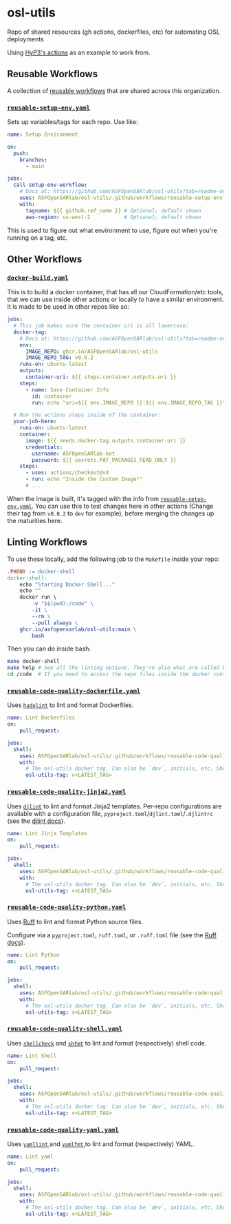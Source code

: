 # osl-utils
Repo of shared resources (gh actions, dockerfiles, etc) for automating OSL deployments

Using [HyP3's actions](https://github.com/ASFHyP3/actions) as an example to work from.

## Reusable Workflows

A collection of [reusable workflows](https://docs.github.com/en/actions/sharing-automations/reusing-workflows) that are shared across this organization.

### [`reusable-setup-env.yaml`](.github/workflows/reusable-setup-env.yaml)

Sets up variables/tags for each repo. Use like:

```yaml
name: Setup Environment

on:
  push:
    branches:
      - main

jobs:
  call-setup-env-workflow:
    # Docs at: https://github.com/ASFOpenSARlab/osl-utils?tab=readme-ov-file#reusable-setup-envyaml
    uses: ASFOpenSARlab/osl-utils/.github/workflows/reusable-setup-env.yaml@v<LATEST_TAG>
    with:
      tagname: ${{ github.ref_name }} # Optional; default shown
      aws-region: us-west-2           # Optional; default shown
```

This is used to figure out what environment to use, figure out when you're running on a tag, etc.

## Other Workflows

### [`docker-build.yaml`](.github/workflows/docker-build.yaml)

This is to build a docker container, that has all our CloudFormation/etc tools, that we can use inside other actions or locally to have a similar environment. It is made to be used in other repos like so:

```yaml
jobs:
  # This job makes sure the container uri is all lowercase:
  docker-tag:
    # Docs at: https://github.com/ASFOpenSARlab/osl-utils?tab=readme-ov-file#docker-buildyaml
    env:
      IMAGE_REPO: ghcr.io/ASFOpenSARlab/osl-utils
      IMAGE_REPO_TAG: v0.0.2
    runs-on: ubuntu-latest
    outputs:
      container-uri: ${{ steps.container.outputs.uri }}
    steps:
      - name: Save Container Info
        id: container
        run: echo "uri=${{ env.IMAGE_REPO }}:${{ env.IMAGE_REPO_TAG }}" | tr '[:upper:]' '[:lower:]' >> $GITHUB_OUTPUT

  # Run the actions steps inside of the container:
  your-job-here:
    runs-on: ubuntu-latest
    container:
      image: ${{ needs.docker-tag.outputs.container-uri }}
      credentials:
        username: ASFOpenSARlab-bot
        password: ${{ secrets.PAT_PACKAGES_READ_ONLY }}
    steps:
      - uses: actions/checkout@v4
      - run: echo "Inside the Custom Image!"
      # ...
```

When the image is built, it's tagged with the info from [`reusable-setup-env.yaml`](.github/workflows/reusable-setup-env.yaml). You can use this to test changes here in other actions (Change their tag from `v0.0.2` to `dev` for example), before merging the changes up the maturities here.

## Linting Workflows

To use these locally, add the following job to the `Makefile` inside your repo:

```makefile
.PHONY := docker-shell
docker-shell:
	echo "Starting Docker Shell..."
	echo ""
	docker run \
		-v "$$(pwd):/code" \
		-it \
		--rm \
		--pull always \
	ghcr.io/asfopensarlab/osl-utils:main \
		bash
```

Then you can do inside bash:

```bash
make docker-shell
make help # See all the linting options. They're also what are called below inside any `reusable-code-quality-*.yaml` file.
cd /code  # If you need to access the repo files inside the docker container
```

### [`reusable-code-quality-dockerfile.yaml`](.github/workflows/reusable-code-quality-dockerfile.yaml)

Uses [`hadolint`](https://github.com/hadolint/hadolint) to lint and format Dockerfiles.

```yaml
name: Lint Dockerfiles
on:
    pull_request: 

jobs:
  shell:
    uses: ASFOpenSARlab/osl-utils/.github/workflows/reusable-code-quality-dockerfile.yaml@v<LATEST_TAG>
    with:
      # The osl-utils docker tag. Can also be `dev`, initials, etc. Should match the tag above in prod.
      osl-utils-tag: v<LATEST_TAG>
```

### [`reusable-code-quality-jinja2.yaml`](.github/workflows/reusable-code-quality-jinja2.yaml)

Uses [`djlint`](https://www.djlint.com/docs/getting-started/) to lint and format Jinja2
templates. Per-repo configurations are available with a configuration file,
`pyproject.toml`/`djlint.toml`/`.djlintrc` (see the 
[djlint docs](https://www.djlint.com/docs/configuration/)).

```yaml
name: Lint Jinja Templates
on:
    pull_request: 

jobs:
  shell:
    uses: ASFOpenSARlab/osl-utils/.github/workflows/reusable-code-quality-jinja2.yaml@v<LATEST_TAG>
    with:
      # The osl-utils docker tag. Can also be `dev`, initials, etc. Should match the tag above in prod.
      osl-utils-tag: v<LATEST_TAG>
```

### [`reusable-code-quality-python.yaml`](.github/workflows/reusable-code-quality-python.yaml)

Uses [Ruff](https://docs.astral.sh/ruff/) to lint and format Python source files.

Configure via a `pyproject.toml`, `ruff.toml`, or `.ruff.toml` file (see the
[Ruff docs](https://docs.astral.sh/ruff/configuration/)).

```yaml
name: Lint Python
on:
    pull_request: 

jobs:
  shell:
    uses: ASFOpenSARlab/osl-utils/.github/workflows/reusable-code-quality-python.yaml@v<LATEST_TAG>
    with:
      # The osl-utils docker tag. Can also be `dev`, initials, etc. Should match the tag above in prod.
      osl-utils-tag: v<LATEST_TAG>
```

### [`reusable-code-quality-shell.yaml`](.github/workflows/reusable-code-quality-shell.yaml)

Uses [`shellcheck`](https://github.com/koalaman/shellcheck) and
[`shfmt`](https://github.com/patrickvane/shfmt) to lint and format (respectively) shell
code.

```yaml
name: Lint Shell
on:
    pull_request: 

jobs:
  shell:
    uses: ASFOpenSARlab/osl-utils/.github/workflows/reusable-code-quality-shell.yaml@v<LATEST_TAG>
    with:
      # The osl-utils docker tag. Can also be `dev`, initials, etc. Should match the tag above in prod.
      osl-utils-tag: v<LATEST_TAG>
```

### [`reusable-code-quality-yaml.yaml`](.github/workflows/reusable-code-quality-yaml.yaml)

Uses [ `yamllint` ](https://github.com/adrienverge/yamllint) and
[ `yamlfmt` ](https://github.com/google/yamlfmt) to lint and format (respectively) YAML.

```yaml
name: Lint yaml
on:
    pull_request: 

jobs:
  shell:
    uses: ASFOpenSARlab/osl-utils/.github/workflows/reusable-code-quality-yaml.yaml@v<LATEST_TAG>
    with:
      # The osl-utils docker tag. Can also be `dev`, initials, etc. Should match the tag above in prod.
      osl-utils-tag: v<LATEST_TAG>
```
